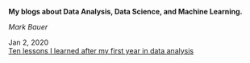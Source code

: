 **My blogs about Data Analysis, Data Science, and Machine Learning.**

*Mark Bauer*

Jan 2, 2020\
[Ten lessons I learned after my first year in data analysis](https://github.com/mebauer/Blog/blob/master/ten-lessons-after-one-year-data-analyst.md)